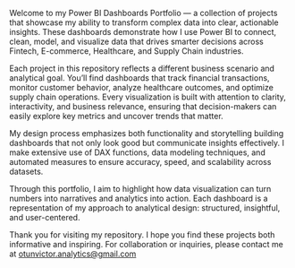 Welcome to my Power BI Dashboards Portfolio — a collection of projects that showcase my ability to transform complex data into clear, actionable insights. These dashboards demonstrate how I use Power BI to connect, clean, model, and visualize data that drives smarter decisions across Fintech, E-commerce, Healthcare, and Supply Chain industries.

Each project in this repository reflects a different business scenario and analytical goal. You’ll find dashboards that track financial transactions, monitor customer behavior, analyze healthcare outcomes, and optimize supply chain operations. Every visualization is built with attention to clarity, interactivity, and business relevance, ensuring that decision-makers can easily explore key metrics and uncover trends that matter.

My design process emphasizes both functionality and storytelling building dashboards that not only look good but communicate insights effectively. I make extensive use of DAX functions, data modeling techniques, and automated measures to ensure accuracy, speed, and scalability across datasets.

Through this portfolio, I aim to highlight how data visualization can turn numbers into narratives and analytics into action. Each dashboard is a representation of my approach to analytical design: structured, insightful, and user-centered.

Thank you for visiting my repository. I hope you find these projects both informative and inspiring.
For collaboration or inquiries, please contact me at otunvictor.analytics@gmail.com
